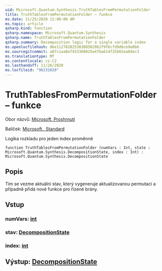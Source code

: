 ```yaml
---
uid: Microsoft.Quantum.Synthesis.TruthTablesFromPermutationFolder
title: TruthTablesFromPermutationFolder – funkce
ms.date: 11/25/2020 12:00:00 AM
ms.topic: article
qsharp.kind: function
qsharp.namespace: Microsoft.Quantum.Synthesis
qsharp.name: TruthTablesFromPermutationFolder
qsharp.summary: Decomposition logic for a single variable index
ms.openlocfilehash: 86e112782825303805029b2f9f6cfd9d6ce9e8b6
ms.sourcegitcommit: a87c1aa8e7453360025e47ba614f25b02ea84ec3
ms.translationtype: MT
ms.contentlocale: cs-CZ
ms.lasthandoff: 11/26/2020
ms.locfileid: "96231020"
---
```

# <a name="truthtablesfrompermutationfolder-function"></a>TruthTablesFromPermutationFolder – funkce

Obor názvů: [Microsoft. Proshrnutí](xref:Microsoft.Quantum.Synthesis)

Balíček: [Microsoft.. Standard](https://nuget.org/packages/Microsoft.Quantum.Standard)


Logika rozkladu pro jeden index proměnné

```qsharp
function TruthTablesFromPermutationFolder (numVars : Int, state : Microsoft.Quantum.Synthesis.DecompositionState, index : Int) : Microsoft.Quantum.Synthesis.DecompositionState
```


## <a name="description"></a>Popis

Tím se vezme aktuální stav, který vygeneruje aktualizovanou permutaci a případně přidá nové funkce pro řízené brány.

## <a name="input"></a>Vstup

### <a name="numvars--int"></a>numVars: [int](xref:microsoft.quantum.lang-ref.int)




### <a name="state--decompositionstate"></a>stav: [DecompositionState](xref:Microsoft.Quantum.Synthesis.DecompositionState)




### <a name="index--int"></a>index: [int](xref:microsoft.quantum.lang-ref.int)





## <a name="output--decompositionstate"></a>Výstup: [DecompositionState](xref:Microsoft.Quantum.Synthesis.DecompositionState)

